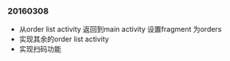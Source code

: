 ﻿
### 20160308
+ 从order list activity 返回到main activity 设置fragment 为orders
+ 实现其余的order list activity
+ 实现扫码功能
